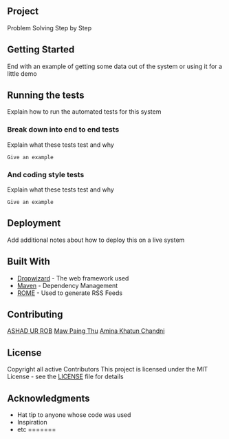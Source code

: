 ## Project

Problem Solving Step by Step

## Getting Started


End with an example of getting some data out of the system or using it for a little demo

## Running the tests

Explain how to run the automated tests for this system

### Break down into end to end tests

Explain what these tests test and why

```
Give an example
```

### And coding style tests

Explain what these tests test and why

```
Give an example
```

## Deployment

Add additional notes about how to deploy this on a live system

## Built With

* [Dropwizard](http://www.dropwizard.io/1.0.2/docs/) - The web framework used
* [Maven](https://maven.apache.org/) - Dependency Management
* [ROME](https://rometools.github.io/rome/) - Used to generate RSS Feeds

## Contributing

[ASHAD UR ROB](http://www.robengg.com)
[Maw Paing Thu](https://github.com/paingThu)
[Amina Khatun Chandni](https://github.com/aminakhatunchandni)


## License

Copyright all active Contributors
This project is licensed under the MIT License - see the [LICENSE](licenses) file for details

## Acknowledgments

* Hat tip to anyone whose code was used
* Inspiration
* etc
=======
